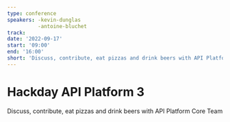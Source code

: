 ```yaml
---
type: conference
speakers: -kevin-dunglas
          -antoine-bluchet
track:
date: '2022-09-17'
start: '09:00'
end: '16:00'
short: 'Discuss, contribute, eat pizzas and drink beers with API Platform Core Team!'
---
```


# Hackday API Platform 3

Discuss, contribute, eat pizzas and drink beers with API Platform Core Team




